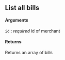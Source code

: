 ## List all bills

#### Arguments

`id`
:	_required_ id of merchant

#### Returns

Returns an array of bills